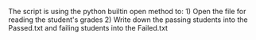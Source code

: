 The script is using the python builtin open method to: 
    1) Open the file for reading the student's grades
    2) Write down the passing students into the Passed.txt and failing students into the Failed.txt